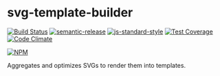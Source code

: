 # svg-template-builder

[![Build Status](https://travis-ci.org/ResourcefulHumans/svg-template-builder.svg?branch=master)](https://travis-ci.org/ResourcefulHumans/svg-template-builder)
[![semantic-release](https://img.shields.io/badge/semver-semantic%20release-e10079.svg)](https://github.com/semantic-release/semantic-release)
[![js-standard-style](https://img.shields.io/badge/code%20style-standard-brightgreen.svg)](http://standardjs.com/)
[![Test Coverage](https://codeclimate.com/github/ResourcefulHumans/svg-template-builder/badges/coverage.svg)](https://codeclimate.com/github/ResourcefulHumans/svg-template-builder/coverage)
[![Code Climate](https://codeclimate.com/github/ResourcefulHumans/svg-template-builder/badges/gpa.svg)](https://codeclimate.com/github/ResourcefulHumans/svg-template-builder)

[![NPM](https://nodei.co/npm/svg-template-builder.png?downloads=true&downloadRank=true&stars=true)](https://nodei.co/npm/svg-template-builder/)

Aggregates and optimizes SVGs to render them into templates.
